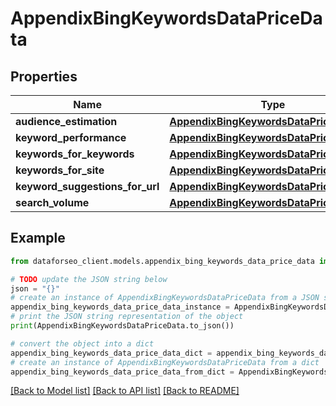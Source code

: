 # AppendixBingKeywordsDataPriceData


## Properties

Name | Type | Description | Notes
------------ | ------------- | ------------- | -------------
**audience_estimation** | [**AppendixBingKeywordsDataPriceDataInfo**](AppendixBingKeywordsDataPriceDataInfo.md) |  | [optional] 
**keyword_performance** | [**AppendixBingKeywordsDataPriceDataInfo**](AppendixBingKeywordsDataPriceDataInfo.md) |  | [optional] 
**keywords_for_keywords** | [**AppendixBingKeywordsDataPriceDataInfo**](AppendixBingKeywordsDataPriceDataInfo.md) |  | [optional] 
**keywords_for_site** | [**AppendixBingKeywordsDataPriceDataInfo**](AppendixBingKeywordsDataPriceDataInfo.md) |  | [optional] 
**keyword_suggestions_for_url** | [**AppendixBingKeywordsDataPriceDataInfo**](AppendixBingKeywordsDataPriceDataInfo.md) |  | [optional] 
**search_volume** | [**AppendixBingKeywordsDataPriceDataInfo**](AppendixBingKeywordsDataPriceDataInfo.md) |  | [optional] 

## Example

```python
from dataforseo_client.models.appendix_bing_keywords_data_price_data import AppendixBingKeywordsDataPriceData

# TODO update the JSON string below
json = "{}"
# create an instance of AppendixBingKeywordsDataPriceData from a JSON string
appendix_bing_keywords_data_price_data_instance = AppendixBingKeywordsDataPriceData.from_json(json)
# print the JSON string representation of the object
print(AppendixBingKeywordsDataPriceData.to_json())

# convert the object into a dict
appendix_bing_keywords_data_price_data_dict = appendix_bing_keywords_data_price_data_instance.to_dict()
# create an instance of AppendixBingKeywordsDataPriceData from a dict
appendix_bing_keywords_data_price_data_from_dict = AppendixBingKeywordsDataPriceData.from_dict(appendix_bing_keywords_data_price_data_dict)
```
[[Back to Model list]](../README.md#documentation-for-models) [[Back to API list]](../README.md#documentation-for-api-endpoints) [[Back to README]](../README.md)


